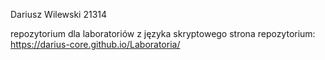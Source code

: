 Dariusz Wilewski 21314

repozytorium dla laboratoriów z języka skryptowego
strona repozytorium: https://darius-core.github.io/Laboratoria/